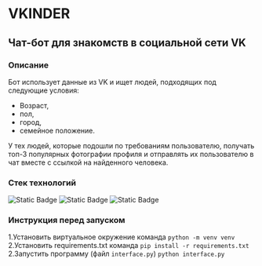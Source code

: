 # VKINDER

## Чат-бот для знакомств в социальной сети VK

### Описание

Бот использует данные из VK и ищет людей, подходящих под следующие условия:

- Возраст,
- пол,
- город,
- семейное положение.
 
У тех людей, которые подошли по требованиям пользователю, получать топ-3 популярных фотографии профиля и отправлять их пользователю в чат вместе с ссылкой на найденного человека.

### Стек технологий

![Static Badge](https://img.shields.io/badge/python-%25?style=for-the-badge&logo=python&labelColor=FFC436&color=blue) ![Static Badge](https://img.shields.io/badge/rest_api-%25?style=for-the-badge&logo=rest_api&labelColor=9BABB8&color=9BABB8) ![Static Badge](https://img.shields.io/badge/postgresql-%25?style=for-the-badge&logo=postgresql&labelColor=F5F5F5&color=F5F5F5)

### Инструкция перед запуском

1.Установить виртуальное окружение команда ```python -m venv venv``` \
2.Установить requirements.txt команда ```pip install -r requirements.txt``` \
2.Запустить программу (файл ```interface.py```) ```python interface.py```<br>

### 